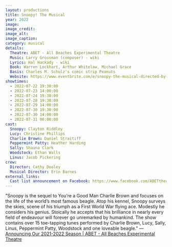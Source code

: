 ```yaml
---
layout: productions
title: Snoopy! The Musical
year: 2022
image:
image_credit: 
image_alt:
image_caption:
category: musical
details:
  Theatre: ABET - All Beaches Experimental Theatre
  Music: Larry Grossman (composer) - wiki
  Lyrics: Hal Hackady - wiki
  Book: Warren Lockhart, Arthur Whitelaw, Michael Grace
  Basis: Charles M. Schulz's comic strip Peanuts
  Website: https://www.eventbrite.com/e/snoopy-the-musical-directed-by-cathy-dooley-tickets-169204024793
showtimes: 
  - 2022-07-22 19:30:00
  - 2022-07-23 14:00:00
  - 2022-07-24 19:30:00
  - 2022-07-28 19:30:00
  - 2022-07-29 14:00:00
  - 2022-07-30 19:30:00
  - 2022-07-30 14:00:00
  - 2022-07-31 00:00:00
cast:
  Snoopy: Clayton Riddley
  Lucy: Christine Phillips
  Charlie Brown: Daniel Straitiff
  Peppermint Patty: Heather Harding
  Sally: Shauna Clark
  Woodstock: Ethan Walls
  Linus: Jacob Pickering
crew:
  Director: Cathy Dooley
  Musical Director: Erin Barnes
external_links:
  Cast list announcement on Facebook: https://www.facebook.com/ABETtheatre/posts/406431654815701
---
```

"Snoopy is the sequel to You’re a Good Man Charlie Brown and focuses on the life of the world’s most famous beagle. Atop his kennel, Snoopy surveys the skies, scene of his triumph as a First World War flying ace. Modestly he considers his genius. Stoically he accepts that his brilliance in nearly every field of endeavour will forever go unremarked by humankind. The show contains over 15 toe-tapping tunes performed by Charlie Brown, Lucy, Sally, Linus, Peppermint Patty, Woodstock and one loveable beagle." — [Announcing Our 2021-2022 Season \| ABET - All Beaches Experimental Theatre](https://www.abettheatre.com/2021/09/01/announcing-our-2021-2022-season/)